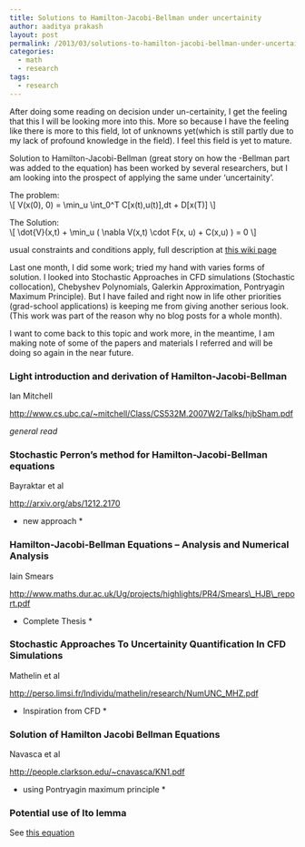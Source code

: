 ```yaml
---
title: Solutions to Hamilton-Jacobi-Bellman under uncertainity
author: aaditya prakash
layout: post
permalink: /2013/03/solutions-to-hamilton-jacobi-bellman-under-uncertainity/
categories:
  - math
  - research
tags:
  - research
---
```

After doing some reading on decision under un-certainity, I get the feeling that this I will be looking more into this. More so because I have the feeling like there is more to this field, lot of unknowns yet(which is still partly due to my lack of profound knowledge in the field). I feel this field is yet to mature.

Solution to Hamilton-Jacobi-Bellman (great story on how the -Bellman part was added to the equation) has been worked by several researchers, but I am looking into the prospect of applying the same under &#8216;uncertainity&#8217;.

The problem:  
\\[   V(x(0), 0) = \min\_u  \int\_0^T C[x(t),u(t)]\,dt + D[x(T)] \\]
  
The Solution:  
\\[  \dot{V}(x,t) + \min_u ( \nabla V(x,t) \cdot F(x, u) + C(x,u) ) = 0 \\]
  
usual constraints and conditions apply, full description at <a title="Hamilton-Jacobi-Equation" href="http://en.wikipedia.org/wiki/Hamilton%E2%80%93Jacobi%E2%80%93Bellman_equation" target="_blank">this wiki page</a>

Last one month, I did some work; tried my hand with varies forms of solution. I looked into Stochastic Approaches in CFD simulations (Stochastic collocation), Chebyshev Polynomials, Galerkin Approximation, Pontryagin Maximum Principle). But I have failed and right now in life other priorities (grad-school applications) is keeping me from giving another serious look. (This work was part of the reason why no blog posts for a whole month).

I want to come back to this topic and work more, in the meantime, I am making note of some of the papers and materials I referred and will be doing so again in the near future.

### Light introduction and derivation of Hamilton-Jacobi-Bellman

Ian Mitchell

http://www.cs.ubc.ca/~mitchell/Class/CS532M.2007W2/Talks/hjbSham.pdf

*general read*

### Stochastic Perron&#8217;s method for Hamilton-Jacobi-Bellman equations

Bayraktar et al

http://arxiv.org/abs/1212.2170

* new approach *

### Hamilton-Jacobi-Bellman Equations &#8211; Analysis and Numerical Analysis

Iain Smears

http://www.maths.dur.ac.uk/Ug/projects/highlights/PR4/Smears\_HJB\_report.pdf

* Complete Thesis *

### Stochastic Approaches To Uncertainity Quantification In CFD Simulations

Mathelin et al

http://perso.limsi.fr/Individu/mathelin/research/NumUNC_MHZ.pdf

* Inspiration from CFD *

### Solution of Hamilton Jacobi Bellman Equations

Navasca et al

http://people.clarkson.edu/~cnavasca/KN1.pdf

* using Pontryagin maximum principle *

### Potential use of Ito lemma

See <a title="Ito's Lemma" href="http://en.wikipedia.org/wiki/It%C5%8D_calculus#It.C5.8D.27s_lemma" target="_blank">this equation</a>
